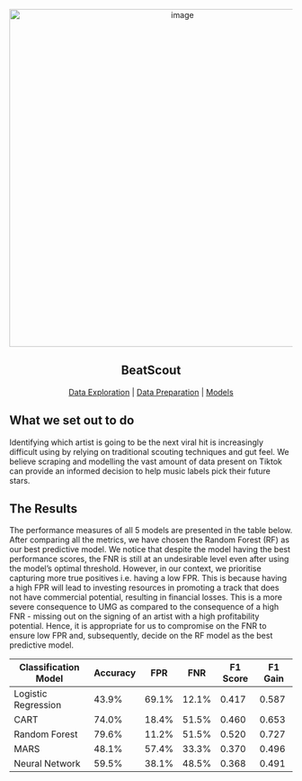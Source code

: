 <p align='center'>
<img width="600" alt="image" src="https://github.com/crustyapples/BeatScout/assets/24990448/da5491d1-ebe7-42a2-9ebf-5f934548a7cc">
</p>

<h2 align="center">BeatScout</h2>

<p align="center">
    <a href="https://github.com/crustyapples/BeatScout/blob/main/R%20Scripts/S01_T4_DataExploration.R">Data Exploration</a>
    |
    <a href="https://github.com/crustyapples/BeatScout/blob/main/R%20Scripts/S01_T4_DataPreparation.R">Data Preparation</a>
    |
    <a href="https://github.com/crustyapples/BeatScout/blob/main/R%20Scripts/S01_T4_Models.R">Models</a>
</p>

## What we set out to do
Identifying which artist is going to be the next viral hit is increasingly difficult using by relying on traditional scouting techniques and gut feel. 
We believe scraping and modelling the vast amount of data present on Tiktok can provide an informed decision to help music labels pick their future stars.

## The Results
The performance measures of all 5 models are presented in the table below. After comparing all the metrics, we have chosen the Random Forest (RF) as our best predictive model. 
We notice that despite the model having the best performance scores, the FNR is still at an undesirable level even after using the model’s optimal threshold. 
However, in our context, we prioritise capturing more true positives i.e. having a low FPR. This is because having a high FPR will lead to investing resources in promoting a track that does not have commercial potential, resulting in financial losses. 
This is a more severe consequence to UMG as compared to the consequence of a high FNR - missing out on the signing of an artist with a high profitability potential. 
Hence, it is appropriate for us to compromise on the FNR to ensure low FPR and, subsequently, decide on the RF model as the best predictive model. 



| Classification Model | Accuracy | FPR   | FNR   | F1 Score | F1 Gain |
|----------------------|----------|-------|-------|----------|---------|
| Logistic Regression  | 43.9%    | 69.1% | 12.1% | 0.417    | 0.587   |
| CART                 | 74.0%    | 18.4% | 51.5% | 0.460    | 0.653   |
| Random Forest        | 79.6%    | 11.2% | 51.5% | 0.520    | 0.727   |
| MARS                 | 48.1%    | 57.4% | 33.3% | 0.370    | 0.496   |
| Neural Network       | 59.5%    | 38.1% | 48.5% | 0.368    | 0.491   |
